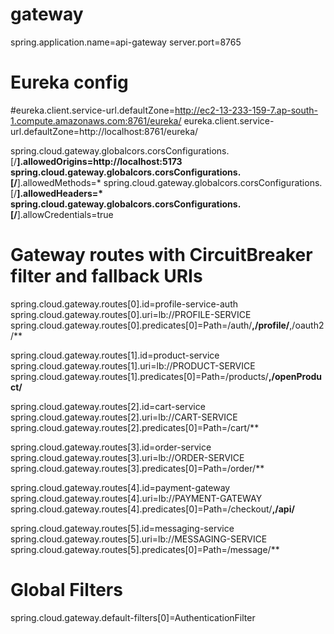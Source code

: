 # gateway










spring.application.name=api-gateway
server.port=8765

# Eureka config
#eureka.client.service-url.defaultZone=http://ec2-13-233-159-7.ap-south-1.compute.amazonaws.com:8761/eureka/
eureka.client.service-url.defaultZone=http://localhost:8761/eureka/

spring.cloud.gateway.globalcors.corsConfigurations.[/**].allowedOrigins=http://localhost:5173
spring.cloud.gateway.globalcors.corsConfigurations.[/**].allowedMethods=*
spring.cloud.gateway.globalcors.corsConfigurations.[/**].allowedHeaders=*
spring.cloud.gateway.globalcors.corsConfigurations.[/**].allowCredentials=true

# Gateway routes with CircuitBreaker filter and fallback URIs
spring.cloud.gateway.routes[0].id=profile-service-auth
spring.cloud.gateway.routes[0].uri=lb://PROFILE-SERVICE
spring.cloud.gateway.routes[0].predicates[0]=Path=/auth/**,/profile/**,/oauth2/**

spring.cloud.gateway.routes[1].id=product-service
spring.cloud.gateway.routes[1].uri=lb://PRODUCT-SERVICE
spring.cloud.gateway.routes[1].predicates[0]=Path=/products/**,/openProduct/**

spring.cloud.gateway.routes[2].id=cart-service
spring.cloud.gateway.routes[2].uri=lb://CART-SERVICE
spring.cloud.gateway.routes[2].predicates[0]=Path=/cart/**

spring.cloud.gateway.routes[3].id=order-service
spring.cloud.gateway.routes[3].uri=lb://ORDER-SERVICE
spring.cloud.gateway.routes[3].predicates[0]=Path=/order/**

spring.cloud.gateway.routes[4].id=payment-gateway
spring.cloud.gateway.routes[4].uri=lb://PAYMENT-GATEWAY
spring.cloud.gateway.routes[4].predicates[0]=Path=/checkout/**,/api/**

spring.cloud.gateway.routes[5].id=messaging-service
spring.cloud.gateway.routes[5].uri=lb://MESSAGING-SERVICE
spring.cloud.gateway.routes[5].predicates[0]=Path=/message/**

# Global Filters
spring.cloud.gateway.default-filters[0]=AuthenticationFilter

